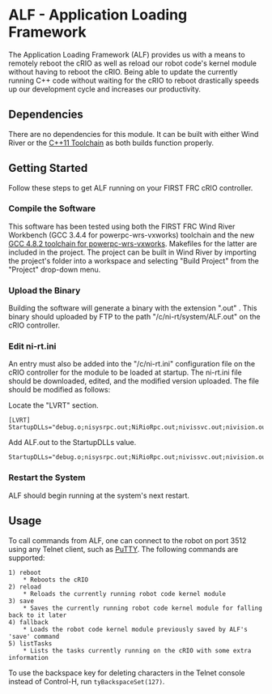 # ALF - Application Loading Framework

The Application Loading Framework (ALF) provides us with a means to remotely reboot the cRIO as well as reload our robot code's kernel module without having to reboot the cRIO. Being able to update the currently running C++ code without waiting for the cRIO to reboot drastically speeds up our development cycle and increases our productivity.


## Dependencies

There are no dependencies for this module. It can be built with either Wind River or the [C++11 Toolchain](http://firstforge.wpi.edu/sf/projects/c--11_toochain) as both builds function properly.


Getting Started
---------------
Follow these steps to get ALF running on your FIRST FRC cRIO controller.

### Compile the Software

This software has been tested using both the FIRST FRC Wind River Workbench (GCC 3.4.4 for powerpc-wrs-vxworks) toolchain and the new [GCC 4.8.2 toolchain for powerpc-wrs-vxworks](http://firstforge.wpi.edu/sf/projects/c--11_toochain). Makefiles for the latter are included in the project. The project can be built in Wind River by importing the project's folder into a workspace and selecting "Build Project" from the "Project" drop-down menu.

### Upload the Binary

Building the software will generate a binary with the extension ".out" . This binary should uploaded by FTP to the path "/c/ni-rt/system/ALF.out" on the cRIO controller.

### Edit ni-rt.ini

An entry must also be added into the "/c/ni-rt.ini" configuration file on the cRIO controller for the module to be loaded at startup. The ni-rt.ini file should be downloaded, edited, and the modified version uploaded. The file should be modified as follows:

Locate the "LVRT" section.
```
[LVRT]
StartupDLLs="debug.o;nisysrpc.out;NiRioRpc.out;nivissvc.out;nivision.out;visa32.out;niserial.out;NiFpgaLv.out;FRC_FPGA.out;FRC_NetworkCommunication.out;FRC_UserProgram.out;"
```

Add ALF.out to the StartupDLLs value.
```
StartupDLLs="debug.o;nisysrpc.out;NiRioRpc.out;nivissvc.out;nivision.out;visa32.out;niserial.out;NiFpgaLv.out;FRC_FPGA.out;FRC_NetworkCommunication.out;ALF.out;FRC_UserProgram.out;"
```


### Restart the System

ALF should begin running at the system's next restart.


## Usage

To call commands from ALF, one can connect to the robot on port 3512 using any Telnet client, such as [PuTTY](http://www.chiark.greenend.org.uk/~sgtatham/putty/download.html). The following commands are supported:

    1) reboot
        * Reboots the cRIO
    2) reload
        * Reloads the currently running robot code kernel module
    3) save
        * Saves the currently running robot code kernel module for falling back to it later
    4) fallback
        * Loads the robot code kernel module previously saved by ALF's 'save' command
    5) listTasks
        * Lists the tasks currently running on the cRIO with some extra information

To use the backspace key for deleting characters in the Telnet console instead of Control-H, run `tyBackspaceSet(127)`.
